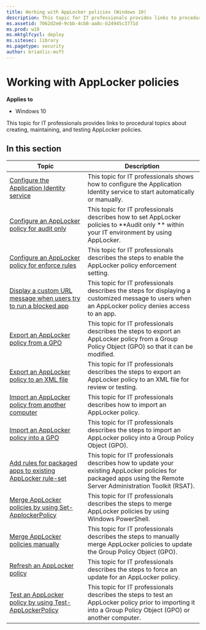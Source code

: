 ```yaml
---
title: Working with AppLocker policies (Windows 10)
description: This topic for IT professionals provides links to procedural topics about creating, maintaining, and testing AppLocker policies.
ms.assetid: 7062d2e0-9cbb-4cb8-aa8c-b24945c3771d
ms.prod: w10
ms.mktglfcycl: deploy
ms.sitesec: library
ms.pagetype: security
author: brianlic-msft
---
```


# Working with AppLocker policies

**Applies to**
-   Windows 10

This topic for IT professionals provides links to procedural topics about creating, maintaining, and testing AppLocker policies.

## In this section

| Topic | Description |
| - | - |
| [Configure the Application Identity service](configure-the-application-identity-service.md) | This topic for IT professionals shows how to configure the Application Identity service to start automatically or manually.| 
| [Configure an AppLocker policy for audit only](configure-an-applocker-policy-for-audit-only.md) | This topic for IT professionals describes how to set AppLocker policies to  **Audit only ** within your IT environment by using AppLocker.| 
| [Configure an AppLocker policy for enforce rules](configure-an-applocker-policy-for-enforce-rules.md) | This topic for IT professionals describes the steps to enable the AppLocker policy enforcement setting.| 
| [Display a custom URL message when users try to run a blocked app](display-a-custom-url-message-when-users-try-to-run-a-blocked-application.md) | This topic for IT professionals describes the steps for displaying a customized message to users when an AppLocker policy denies access to an app.| 
| [Export an AppLocker policy from a GPO](export-an-applocker-policy-from-a-gpo.md) | This topic for IT professionals describes the steps to export an AppLocker policy from a Group Policy Object (GPO) so that it can be modified.| 
| [Export an AppLocker policy to an XML file](export-an-applocker-policy-to-an-xml-file.md) | This topic for IT professionals describes the steps to export an AppLocker policy to an XML file for review or testing.| 
| [Import an AppLocker policy from another computer](import-an-applocker-policy-from-another-computer.md) | This topic for IT professionals describes how to import an AppLocker policy.| 
| [Import an AppLocker policy into a GPO](import-an-applocker-policy-into-a-gpo.md) | This topic for IT professionals describes the steps to import an AppLocker policy into a Group Policy Object (GPO).| 
| [Add rules for packaged apps to existing AppLocker rule-set](add-rules-for-packaged-apps-to-existing-applocker-rule-set.md) | This topic for IT professionals describes how to update your existing AppLocker policies for packaged apps using the Remote Server Administration Toolkit (RSAT).| 
| [Merge AppLocker policies by using Set-ApplockerPolicy](merge-applocker-policies-by-using-set-applockerpolicy.md) | This topic for IT professionals describes the steps to merge AppLocker policies by using Windows PowerShell.| 
| [Merge AppLocker policies manually](merge-applocker-policies-manually.md) | This topic for IT professionals describes the steps to manually merge AppLocker policies to update the Group Policy Object (GPO).| 
| [Refresh an AppLocker policy](refresh-an-applocker-policy.md) | This topic for IT professionals describes the steps to force an update for an AppLocker policy.| 
| [Test an AppLocker policy by using Test-AppLockerPolicy](test-an-applocker-policy-by-using-test-applockerpolicy.md) | This topic for IT professionals describes the steps to test an AppLocker policy prior to importing it into a Group Policy Object (GPO) or another computer.| 

